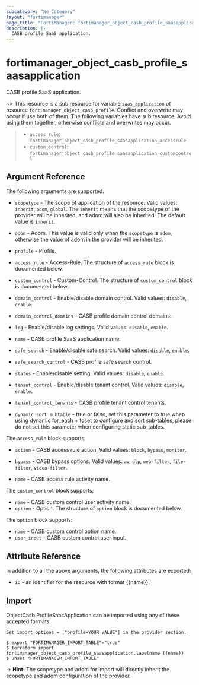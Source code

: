 ```yaml
---
subcategory: "No Category"
layout: "fortimanager"
page_title: "FortiManager: fortimanager_object_casb_profile_saasapplication"
description: |-
  CASB profile SaaS application.
---
```


# fortimanager_object_casb_profile_saasapplication
CASB profile SaaS application.

~> This resource is a sub resource for variable `saas_application` of resource `fortimanager_object_casb_profile`. Conflict and overwrite may occur if use both of them.
The following variables have sub resource. Avoid using them together, otherwise conflicts and overwrites may occur.
>- `access_rule`: `fortimanager_object_casb_profile_saasapplication_accessrule`
>- `custom_control`: `fortimanager_object_casb_profile_saasapplication_customcontrol`



## Argument Reference


The following arguments are supported:

* `scopetype` - The scope of application of the resource. Valid values: `inherit`, `adom`, `global`. The `inherit` means that the scopetype of the provider will be inherited, and adom will also be inherited. The default value is `inherit`.
* `adom` - Adom. This value is valid only when the `scopetype` is `adom`, otherwise the value of adom in the provider will be inherited.
* `profile` - Profile.

* `access_rule` - Access-Rule. The structure of `access_rule` block is documented below.
* `custom_control` - Custom-Control. The structure of `custom_control` block is documented below.
* `domain_control` - Enable/disable domain control. Valid values: `disable`, `enable`.

* `domain_control_domains` - CASB profile domain control domains.
* `log` - Enable/disable log settings. Valid values: `disable`, `enable`.

* `name` - CASB profile SaaS application name.
* `safe_search` - Enable/disable safe search. Valid values: `disable`, `enable`.

* `safe_search_control` - CASB profile safe search control.
* `status` - Enable/disable setting. Valid values: `disable`, `enable`.

* `tenant_control` - Enable/disable tenant control. Valid values: `disable`, `enable`.

* `tenant_control_tenants` - CASB profile tenant control tenants.
* `dynamic_sort_subtable` - true or false, set this parameter to true when using dynamic for_each + toset to configure and sort sub-tables, please do not set this parameter when configuring static sub-tables.

The `access_rule` block supports:

* `action` - CASB access rule action. Valid values: `block`, `bypass`, `monitor`.

* `bypass` - CASB bypass options. Valid values: `av`, `dlp`, `web-filter`, `file-filter`, `video-filter`.

* `name` - CASB access rule activity name.

The `custom_control` block supports:

* `name` - CASB custom control user activity name.
* `option` - Option. The structure of `option` block is documented below.

The `option` block supports:

* `name` - CASB custom control option name.
* `user_input` - CASB custom control user input.


## Attribute Reference

In addition to all the above arguments, the following attributes are exported:
* `id` - an identifier for the resource with format {{name}}.

## Import

ObjectCasb ProfileSaasApplication can be imported using any of these accepted formats:
```
Set import_options = ["profile=YOUR_VALUE"] in the provider section.

$ export "FORTIMANAGER_IMPORT_TABLE"="true"
$ terraform import fortimanager_object_casb_profile_saasapplication.labelname {{name}}
$ unset "FORTIMANAGER_IMPORT_TABLE"
```
-> **Hint:** The scopetype and adom for import will directly inherit the scopetype and adom configuration of the provider.
